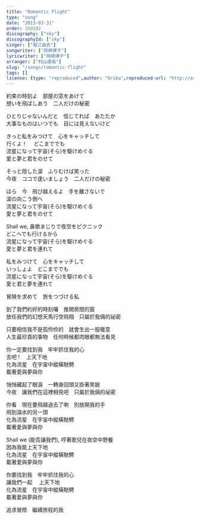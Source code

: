 ```yaml
---
title: "Romantic Flight"
type: "song"
date: "2013-03-31"
order: 350102
discography: ["sky"]
discographyId: ["sky"]
singer: ["堀江由衣"]
songwriter: ["岡崎律子"]
lyricwriter: ["岡崎律子"]
arranger: ["村山達哉"]
slug: "/songs/romantic-flight"
tags: []
license: {type: "reproduced",author: "Orika",reproduced-url: "http://orikamushi.myweb.hinet.net",reproduced-website: "織歌蟲"}
---
```


約束の時刻よ　部屋の窓をあけて   
想いを飛ばしあう　二人だけの秘密   
  
ひとりじゃないんだと　信じてれば　あたたか   
大事なものはいつでも　目には見えないけど   
  
きっと私をみつけて　心をキャッチして   
行くよ！ 　どこまででも   
流星になって宇宙(そら)を駆けめぐる   
愛と夢と君をのせて   
  
そっと隠した涙　ふりむけば笑った   
今夜　ココで逢いましょう　二人だけの秘密   
  
ほら　今　飛び越えるよ　手を離さないで   
涙の向こう側へ   
流星になって宇宙(そら)を駆けめぐる   
愛と夢と君をのせて   
  
Shall we, 鼻歌まじりで夜空をピクニック   
どこへでも行けるから   
流星になって宇宙(そら)を駆けめぐる   
愛と夢と君を連れて   
  
私をみつけて　心をキャッチして   
いっしょよ　どこまででも   
流星になって宇宙(そら)を駆けめぐる   
愛と君と夢を連れて   
  
冒険を求めて　旅をつづける私  
  
到了我們約好的時刻囉　推開房間的窗  
放任我們的幻想天馬行空飛翔　只屬於我倆的祕密  
  
只要相信我不是孤伶伶的　就會生出一股暖意  
人生最珍貴的事物　任何時候都肉眼都無法看見  
  
你一定要找到我　牢牢抓住我的心  
去吧 ! 　上天下地  
化為流星　在宇宙中縱橫馳騁  
載著愛與夢與你  
  
悄悄藏起了眼淚　一轉身回頭又掛著笑臉  
今夜　讓我們在這裡相見吧　只屬於我倆的祕密  
  
你看　現在要飛越過去了喲　別放開我的手  
飛到淚水的另一頭  
化為流星　在宇宙中縱橫馳騁  
載著愛與夢與你  
  
Shall we (能否讓我們), 哼著歌兒在夜空中野餐  
因為我能上天下地  
化為流星　在宇宙中縱橫馳騁  
載著愛與夢與你  
  
你要找到我　牢牢抓住我的心  
讓我們一起 　上天下地  
化為流星　在宇宙中縱橫馳騁  
載著愛與夢與你  
  
追求冒險　繼續旅程的我
